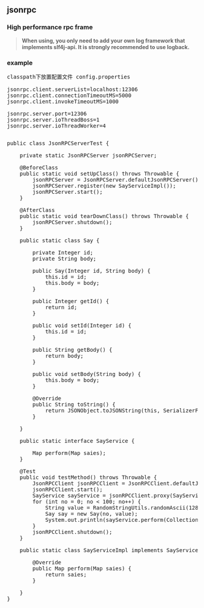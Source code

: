 ## jsonrpc

### High performance rpc frame


> **When using, you only need to add your own log framework that implements slf4j-api. It is strongly recommended to use logback.**

### example

<pre>
classpath下放置配置文件 config.properties

jsonrpc.client.serverList=localhost:12306
jsonrpc.client.connectionTimeoutMS=5000
jsonrpc.client.invokeTimeoutMS=1000

jsonrpc.server.port=12306
jsonrpc.server.ioThreadBoss=1
jsonrpc.server.ioThreadWorker=4

</pre>

<pre>
public class JsonRPCServerTest {

    private static JsonRPCServer jsonRPCServer;

    @BeforeClass
    public static void setUpClass() throws Throwable {
        jsonRPCServer = JsonRPCServer.defaultJsonRPCServer();
        jsonRPCServer.register(new SayServiceImpl());
        jsonRPCServer.start();
    }

    @AfterClass
    public static void tearDownClass() throws Throwable {
        jsonRPCServer.shutdown();
    }

    public static class Say {

        private Integer id;
        private String body;

        public Say(Integer id, String body) {
            this.id = id;
            this.body = body;
        }

        public Integer getId() {
            return id;
        }

        public void setId(Integer id) {
            this.id = id;
        }

        public String getBody() {
            return body;
        }

        public void setBody(String body) {
            this.body = body;
        }

        @Override
        public String toString() {
            return JSONObject.toJSONString(this, SerializerFeature.DisableCircularReferenceDetect);
        }

    }

    public static interface SayService {

        Map<Integer, Say> perform(Map<Integer, Say> saies);
    }

    @Test
    public void testMethod() throws Throwable {
        JsonRPCClient jsonRPCClient = JsonRPCClient.defaultJsonRPCClient();
        jsonRPCClient.start();
        SayService sayService = jsonRPCClient.proxy(SayService.class);
        for (int no = 0; no < 100; no++) {
            String value = RandomStringUtils.randomAscii(128);
            Say say = new Say(no, value);
            System.out.println(sayService.perform(Collections.singletonMap(no, say)));
        }
        jsonRPCClient.shutdown();
    }

    public static class SayServiceImpl implements SayService {

        @Override
        public Map<Integer, Say> perform(Map<Integer, Say> saies) {
            return saies;
        }

    }
}
</pre>